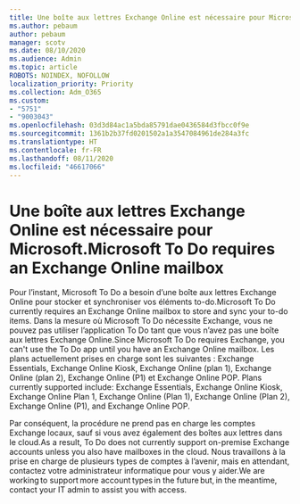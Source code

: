 ```yaml
---
title: Une boîte aux lettres Exchange Online est nécessaire pour Microsoft.
ms.author: pebaum
author: pebaum
manager: scotv
ms.date: 08/10/2020
ms.audience: Admin
ms.topic: article
ROBOTS: NOINDEX, NOFOLLOW
localization_priority: Priority
ms.collection: Adm_O365
ms.custom:
- "5751"
- "9003043"
ms.openlocfilehash: 03d3d84ac1a5bda85791dae0436584d3fbcc0f9e
ms.sourcegitcommit: 1361b2b37fd0201502a1a3547084961de284a3fc
ms.translationtype: HT
ms.contentlocale: fr-FR
ms.lasthandoff: 08/11/2020
ms.locfileid: "46617066"
---
```

# <a name="microsoft-to-do-requires-an-exchange-online-mailbox"></a><span data-ttu-id="4c6ec-102">Une boîte aux lettres Exchange Online est nécessaire pour Microsoft.</span><span class="sxs-lookup"><span data-stu-id="4c6ec-102">Microsoft To Do requires an Exchange Online mailbox</span></span>

<span data-ttu-id="4c6ec-103">Pour l’instant, Microsoft To Do a besoin d’une boîte aux lettres Exchange Online pour stocker et synchroniser vos éléments to-do.</span><span class="sxs-lookup"><span data-stu-id="4c6ec-103">Microsoft To Do currently requires an Exchange Online mailbox to store and sync your to-do items.</span></span> <span data-ttu-id="4c6ec-104">Dans la mesure où Microsoft To Do nécessite Exchange, vous ne pouvez pas utiliser l’application To Do tant que vous n’avez pas une boîte aux lettres Exchange Online.</span><span class="sxs-lookup"><span data-stu-id="4c6ec-104">Since Microsoft To Do requires Exchange, you can't use the To Do app until you have an Exchange Online mailbox.</span></span> <span data-ttu-id="4c6ec-105">Les plans actuellement prises en charge sont les suivantes : Exchange Essentials, Exchange Online Kiosk, Exchange Online (plan 1), Exchange Online (plan 2), Exchange Online (P1) et Exchange Online POP. </span><span class="sxs-lookup"><span data-stu-id="4c6ec-105">Plans currently supported include: Exchange Essentials, Exchange Online Kiosk, Exchange Online Plan 1, Exchange Online (Plan 1), Exchange Online (Plan 2), Exchange Online (P1), and Exchange Online POP.</span></span>

<span data-ttu-id="4c6ec-106">Par conséquent, la procédure ne prend pas en charge les comptes Exchange locaux, sauf si vous avez également des boîtes aux lettres dans le cloud.</span><span class="sxs-lookup"><span data-stu-id="4c6ec-106">As a result, To Do does not currently support on-premise Exchange accounts unless you also have mailboxes in the cloud.</span></span> <span data-ttu-id="4c6ec-107">Nous travaillons à la prise en charge de plusieurs types de comptes à l’avenir, mais en attendant, contactez votre administrateur informatique pour vous y aider.</span><span class="sxs-lookup"><span data-stu-id="4c6ec-107">We are working to support more account types in the future but, in the meantime, contact your IT admin to assist you with access.</span></span>